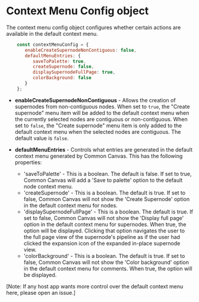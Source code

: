 # Context Menu Config object

The context menu config object configures whether certain actions are available in the default context menu.

```js
    const contextMenuConfig = {
       enableCreateSupernodeNonContiguous: false,
       defaultMenuEntries: {
          saveToPalette: true,
          createSupernode: false,
          displaySupernodeFullPage: true,
          colorBackground: false
       }
    };
```

* **enableCreateSupernodeNonContiguous** - Allows the creation of supernodes from non-contiguous nodes. When set to `true`, the "Create supernode" menu item will be added to the default context menu when the currently selected nodes are contiguous or non-contiguous. When set to `false`, the "Create supernode" menu item is only added to the default context menu when the selected nodes are contiguous. The default value is `false`.

* **defaultMenuEntries** - Controls what entries are generated in the default context menu generated by Common Canvas. This has the following properties:
    * 'saveToPalette' - This is a boolean. The default is false. If set to true, Common Canvas will add a 'Save to palette' option to the default node context menu.
    * 'createSupernode' - This is a boolean. The default is true. If set to false, Common Canvas will not show the 'Create Supernode' option in the default context menu for nodes.
    * 'displaySupernodeFullPage' - This is a boolean. The default is true. If set to false, Common Canvas will not show the 'Display full page' option in the default context menu for supernodes. When true, the option will be displayed. Clicking that option navigates the user to the full page view of the supernode's pipeline as if the user had clicked the expansion icon of the expanded in-place supernode view.
    * 'colorBackground' - This is a boolean. The default is true. If set to false, Common Canvas will not show the 'Color background' option in the default context menu for comments. When true, the option will be displayed.

[Note: If any host app wants more control over the default context menu here, please open an issue.]

